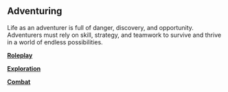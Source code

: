 ## Adventuring

Life as an adventurer is full of danger, discovery, and opportunity.
Adventurers must rely on skill, strategy, and teamwork to survive and thrive in a world of endless possibilities.

[**Roleplay**](./Roleplay.md)

[**Exploration**](./Exploration.md)

[**Combat**](./Combat.md)
